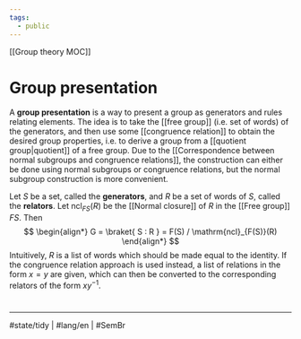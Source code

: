 ```yaml
---
tags:
  - public
---
```

[[Group theory MOC]]
# Group presentation

A **group presentation** is a way to present a group as generators and rules relating elements.
The idea is to take the [[free group]] (i.e. set of words) of the generators, and then use some [[congruence relation]] to obtain the desired group properties,
i.e. to derive a group from a [[quotient group|quotient]] of a free group.
Due to the [[Correspondence between normal subgroups and congruence relations]],
the construction can either be done using normal subgroups or congruence relations,
but the normal subgroup construction is more convenient.

Let $S$ be a set, called the **generators**, and $R$ be a set of words of $S$, called the **relators**.
Let $\mathrm{ncl}_{FS} (R)$ be the [[Normal closure]] of $R$ in the [[Free group]] $FS$.
Then
$$
\begin{align*}
G = \braket{ S : R } = F(S) / \mathrm{ncl}_{F(S)}(R)
\end{align*}
$$
Intuitively, $R$ is a list of words which should be made equal to the identity.
If the congruence relation approach is used instead, a list of relations in the form $x = y$ are given,
which can then be converted to the corresponding relators of the form $xy^{-1}$.

#
---
#state/tidy | #lang/en | #SemBr
